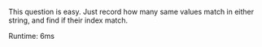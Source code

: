 This question is easy. Just record how many same values match in either string, and find if their index match.

Runtime: 6ms
